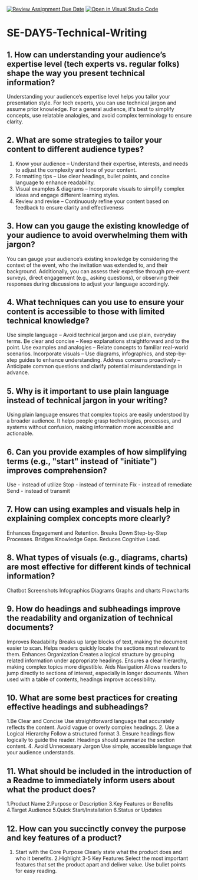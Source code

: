 [![Review Assignment Due Date](https://classroom.github.com/assets/deadline-readme-button-22041afd0340ce965d47ae6ef1cefeee28c7c493a6346c4f15d667ab976d596c.svg)](https://classroom.github.com/a/zsAR-pyY)
[![Open in Visual Studio Code](https://classroom.github.com/assets/open-in-vscode-2e0aaae1b6195c2367325f4f02e2d04e9abb55f0b24a779b69b11b9e10269abc.svg)](https://classroom.github.com/online_ide?assignment_repo_id=18460276&assignment_repo_type=AssignmentRepo)
# SE-DAY5-Technical-Writing
## 1. How can understanding your audience’s expertise level (tech experts vs. regular folks) shape the way you present technical information?
Understanding your audience’s expertise level helps you tailor your presentation style. For tech experts, you can use technical jargon and assume prior knowledge. For a general audience, it's best to simplify concepts, use relatable analogies, and avoid complex terminology to ensure clarity.
## 2. What are some strategies to tailor your content to different audience types?
1. Know your audience – Understand their expertise, interests, and needs to adjust the complexity and tone of your content.
2. Formatting tips – Use clear headings, bullet points, and concise language to enhance readability.
3. Visual examples & diagrams – Incorporate visuals to simplify complex ideas and engage different learning styles.
4. Review and revise – Continuously refine your content based on feedback to ensure clarity and effectiveness
## 3. How can you gauge the existing knowledge of your audience to avoid overwhelming them with jargon?
You can gauge your audience’s existing knowledge by considering the context of the event, who the invitation was extended to, and their background.
Additionally, you can assess their expertise through pre-event surveys, direct engagement (e.g., asking questions), or observing their responses during discussions to adjust your language accordingly.
## 4. What techniques can you use to ensure your content is accessible to those with limited technical knowledge?
Use simple language – Avoid technical jargon and use plain, everyday terms.
Be clear and concise – Keep explanations straightforward and to the point.
Use examples and analogies – Relate concepts to familiar real-world scenarios.
Incorporate visuals – Use diagrams, infographics, and step-by-step guides to enhance understanding.
Address concerns proactively – Anticipate common questions and clarify potential misunderstandings in advance.
## 5. Why is it important to use plain language instead of technical jargon in your writing?
Using plain language ensures that complex topics are easily understood by a broader audience. It helps people grasp technologies, processes, and systems without confusion, making information more accessible and actionable.
## 6. Can you provide examples of how simplifying terms (e.g., "start" instead of "initiate") improves comprehension?
Use - instead of utilize
Stop - instead of terminate
Fix - instead of remediate
Send - instead of transmit
## 7. How can using examples and visuals help in explaining complex concepts more clearly?
Enhances Engagement and Retention.
Breaks Down Step-by-Step Processes.
Bridges Knowledge Gaps.
Reduces Cognitive Load.
## 8. What types of visuals (e.g., diagrams, charts) are most effective for different kinds of technical information?
Chatbot
Screenshots
Infographics
Diagrams
Graphs and charts
Flowcharts
## 9. How do headings and subheadings improve the readability and organization of technical documents?
Improves Readability
Breaks up large blocks of text, making the document easier to scan.
Helps readers quickly locate the sections most relevant to them.
Enhances Organization
Creates a logical structure by grouping related information under appropriate headings.
Ensures a clear hierarchy, making complex topics more digestible.
Aids Navigation
Allows readers to jump directly to sections of interest, especially in longer documents.
When used with a table of contents, headings improve accessibility.
## 10. What are some best practices for creating effective headings and subheadings?
1.Be Clear and Concise
Use straightforward language that accurately reflects the content.
Avoid vague or overly complex headings.
2. Use a Logical Hierarchy
Follow a structured format
3. Ensure headings flow logically to guide the reader.
Headings should summarize the section content.
4. Avoid Unnecessary Jargon
Use simple, accessible language that your audience understands.


## 11. What should be included in the introduction of a Readme to immediately inform users about what the product does?
1.Product Name
2.Purpose or Description
3.Key Features or Benefits
4.Target Audience
5.Quick Start/Installation
6.Status or Updates
## 12. How can you succinctly convey the purpose and key features of a product?
1. Start with the Core Purpose
Clearly state what the product does and who it benefits.
2.Highlight 3-5 Key Features
Select the most important features that set the product apart and deliver value. Use bullet points for easy reading.

